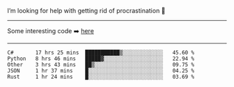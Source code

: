 I’m looking for help with getting rid of procrastination 🤔

-----

Some interesting code :arrow_right: [here](https://github.com/zhen8838/playground)

-----

<!--START_SECTION:waka-->
```text
C#       17 hrs 25 mins  ███████████▒░░░░░░░░░░░░░   45.60 % 
Python   8 hrs 46 mins   █████▓░░░░░░░░░░░░░░░░░░░   22.94 % 
Other    3 hrs 43 mins   ██▒░░░░░░░░░░░░░░░░░░░░░░   09.75 % 
JSON     1 hr 37 mins    █░░░░░░░░░░░░░░░░░░░░░░░░   04.25 % 
Rust     1 hr 24 mins    █░░░░░░░░░░░░░░░░░░░░░░░░   03.69 % 
```
<!--END_SECTION:waka-->

<!--
**zhen8838/zhen8838** is a ✨ _special_ ✨ repository because its `README.md` (this file) appears on your GitHub profile.

Here are some ideas to get you started:

- 🔭 I’m currently working on ...
- 🌱 I’m currently learning ...
- 👯 I’m looking to collaborate on ...
 ...
- 💬 Ask me about ...
- 📫 How to reach me: ...
- 😄 Pronouns: ...
- ⚡ Fun fact: ...
-->
